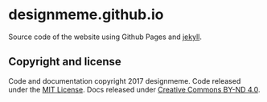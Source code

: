 # designmeme.github.io

Source code of the website using Github Pages and [jekyll][].

## Copyright and license

Code and documentation copyright 2017 designmeme. Code released under the [MIT License](LICENSE).
Docs released under [Creative Commons BY-ND 4.0](https://creativecommons.org/licenses/by-nd/4.0/).

[jekyll]: http://jekyllrb.com/